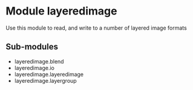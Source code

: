 Module layeredimage
===================
Use this module to read, and write to a number of layered image formats

Sub-modules
-----------
* layeredimage.blend
* layeredimage.io
* layeredimage.layeredimage
* layeredimage.layergroup